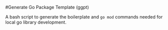#Generate Go Package Template (ggpt)

A bash script to generate the boilerplate and `go mod` commands needed for local go library development.
